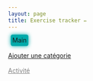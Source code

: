 ```yaml
---
layout: page
title: Exercise tracker ✏️
---
```

<style>
.btn-link {
	color: inherit !important;
	padding: .3em;
	background-color: #0aa;
	text-decoration: none !important;
	border-radius: .3em;
	box-shadow: 0px 0 10px #0aa;
	margin: 0 .4em;
}
.btn-link:hover {
	background-color: #0bb;	
}
.btn-link:active {
	background-color: #099;
}
</style>
<script>
const registerServiceWorker = async () => {
  if ('serviceWorker' in navigator) {
    try {
      const registration = await navigator.serviceWorker.register('sw.js', { scope: './' });
    } catch (error) {
      console.error(`Registration failed with ${error}`);
    }
  }
};
registerServiceWorker();

addEventListener('load', function() {
	let links = Object.keys(localStorage).filter(u => u.startsWith("t_categories")).map(u => u.slice("t_categories".length)).map(u => [u ? decodeURI(u) : "Main", "/tracker" + (u ? "?" + u : "")]);
	if (links.length) {
		let list_cat = document.getElementById('list-categories');
		list_cat.textContent = '';
		for (let l of links) {
			let a = document.createElement('a');
			a.href = l[1];
			a.textContent = l[0];
			a.classList.add('btn-link');
			list_cat.append(a);
			list_cat.append(' ');
		}
	}
});
</script>
<div id="list-categories">
<a class="btn-link" href="{{ '/tracker' | relative_url }}">Main</a>
</div>
<br/>
<a onclick="event.preventDefault(); let u = prompt('Name ?'); if (u) location.href = '{{ '/tracker' | relative_url }}?'+u;" href="#">Ajouter une catégorie</a>
<br/><br/>
<a href="tracker-act" style="color:grey">Activité</a>
